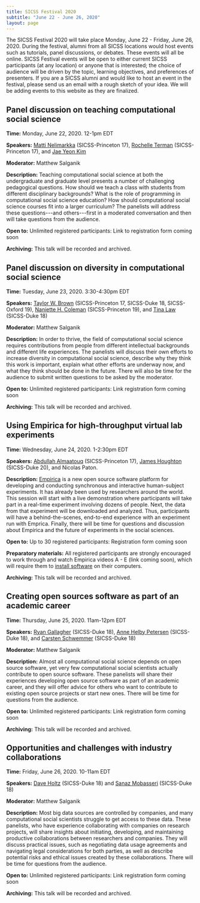```yaml
---
title: SICSS Festival 2020
subtitle: "June 22 - June 26, 2020"
layout: page
---
```


The SICSS Festival 2020 will take place Monday, June 22 - Friday, June 26, 2020. During the festival, alumni from all SICSS locations would host events such as tutorials, panel discussions, or debates.  These events will all be online.  SICSS Festival events will be open to either current SICSS participants (at any location) or anyone that is interested; the choice of audience will be driven by the topic, learning objectives, and preferences of presenters.  If you are a SICSS alumni and would like to host an event in the festival, please send us an email with a rough sketch of your idea.  We will be adding events to this website as they are finalized.

## Panel discussion on teaching computational social science

__Time:__ Monday, June 22, 2020. 12-1pm EDT

__Speakers:__ [Matti Nelimarkka](https://matti.mante.li/) (SICSS-Princeton 17), [Rochelle Terman](http://rochelleterman.com/) (SICSS-Princeton 17), and [Jae Yeon Kim](https://jaeyk.github.io/)

__Moderator:__ Matthew Salganik

__Description:__ Teaching computational social science at both the undergraduate and graduate level presents a number of challenging pedagogical questions. How should we teach a class with students from different disciplinary backgrounds?  What is the role of programming in computational social science education? How should computational social science courses fit into a larger curriculum?  The panelists will address these questions---and others---first in a moderated conversation and then will take questions from the audience.   

__Open to:__ Unlimited registered participants: Link to registration form coming soon

__Archiving:__ This talk will be recorded and archived.

## Panel discussion on diversity in computational social science

__Time:__ Tuesday, June 23, 2020. 3:30-4:30pm EDT

__Speakers:__ [Taylor W. Brown](https://www.taylorwhittenbrown.com/) (SICSS-Princeton 17, SICSS-Duke 18, SICSS-Oxford 19), [Naniette H. Coleman](https://www.naniettecoleman.com/) (SICSS-Princeton 19), and [Tina Law](https://tinalaw1.github.io/) (SICSS-Duke 18)

__Moderator:__ Matthew Salganik

__Description:__ In order to thrive, the field of computational social science requires contributions from people from different intellectual backgrounds and different life experiences. The panelists will discuss their own efforts to increase diversity in computational social science, describe why they think this work is important, explain what other efforts are underway now, and what they think should be done in the future.  There will also be time for the audience to submit written questions to be asked by the moderator.

__Open to:__ Unlimited registered participants: Link registration form coming soon

__Archiving:__ This talk will be recorded and archived.

## Using Empirica for high-throughput virtual lab experiments

__Time:__ Wednesday, June 24, 2020. 1-2:30pm EDT

__Speakers:__ [Abdullah Almaatouq](http://www.amaatouq.com/) (SICSS-Princeton 17), [James Houghton](http://www.jamesphoughton.com/) (SICSS-Duke 20), and Nicolas Paton.

__Description:__ [Empirica](https://empirica.ly/) is a new open source software platform for developing and conducting synchronous and interactive human-subject experiments.  It has already been used by researchers around the world. This session will start with a live demonstration where participants will take part in a real-time experiment involving dozens of people.  Next, the data from that experiment will be downloaded and analyzed.  Thus, participants will have a behind-the-scenes, end-to-end experience with an experiment run with Emprica. Finally, there will be time for questions and discussion about Empirica and the future of experiments in the social sciences.

__Open to:__ Up to 30 registered participants: Registration form coming soon

__Preparatory materials:__ All registered participants are strongly encouraged to work through and watch Empirica videos A - E (link coming soon), which will require them to [install software](https://empirica.ly/docs/quick-start.html) on their computers.

__Archiving:__ This talk will be recorded and archived.

## Creating open sources software as part of an academic career

__Time:__ Thursday, June 25, 2020. 11am-12pm EDT

__Speakers:__ [Ryan Gallagher](https://ryanjgallagher.github.io/) (SICSS-Duke 18), [Anne Helby Petersen](https://biostat.ku.dk/staff_/?pure=en/persons/395810) (SICSS-Duke 18), and [Carsten Schwemmer](https://www.carstenschwemmer.com/) (SICSS-Duke 18)

__Moderator:__ Matthew Salganik

__Description:__ Almost all computational social science depends on open source software, yet very few computational social scientists actually contribute to open source software.  These panelists will share their experiences developing open source software as part of an academic career, and they will offer advice for others who want to contribute to existing open source projects or start new ones.  There will be time for questions from the audience.

__Open to:__ Unlimited registered participants: Link registration form coming soon

__Archiving:__ This talk will be recorded and archived.


## Opportunities and challenges with industry collaborations

__Time:__ Friday, June 26, 2020. 10-11am EDT

__Speakers:__ [Dave Holtz](https://www.daveholtz.net/) (SICSS-Duke 18) and [Sanaz Mobasseri](https://www.sanazmobasseri.com/) (SICSS-Duke 18)

__Moderator:__ Matthew Salganik

__Description:__ Most big data sources are controlled by companies, and many computational social scientists struggle to get access to these data. These panelists, who have experience collaborating with companies on research projects, will share insights about initiating, developing, and maintaining productive collaborations between researchers and companies. They will discuss practical issues, such as negotiating data usage agreements and navigating legal considerations for both parties, as well as describe potential risks and ethical issues created by these collaborations. There will be time for questions from the audience.

__Open to:__ Unlimited registered participants: Link registration form coming soon

__Archiving:__ This talk will be recorded and archived.
